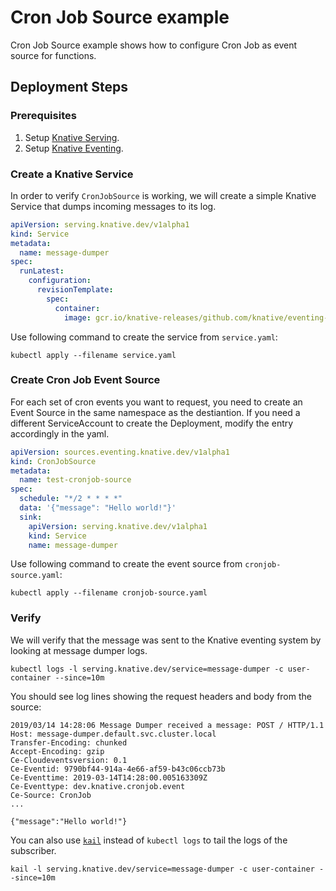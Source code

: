 # Cron Job Source example

Cron Job Source example shows how to configure Cron Job as event source for
functions.

## Deployment Steps

### Prerequisites

1. Setup [Knative Serving](https://github.com/knative/docs/tree/master/serving).
1. Setup
   [Knative Eventing](https://github.com/knative/docs/tree/master/eventing).

### Create a Knative Service

In order to verify `CronJobSource` is working, we will create a simple Knative
Service that dumps incoming messages to its log.

```yaml
apiVersion: serving.knative.dev/v1alpha1
kind: Service
metadata:
  name: message-dumper
spec:
  runLatest:
    configuration:
      revisionTemplate:
        spec:
          container:
            image: gcr.io/knative-releases/github.com/knative/eventing-sources/cmd/message_dumper
```

Use following command to create the service from `service.yaml`:

```shell
kubectl apply --filename service.yaml
```

### Create Cron Job Event Source

For each set of cron events you want to request, you need to create an Event
Source in the same namespace as the destiantion. If you need a different
ServiceAccount to create the Deployment, modify the entry accordingly in the
yaml.

```yaml
apiVersion: sources.eventing.knative.dev/v1alpha1
kind: CronJobSource
metadata:
  name: test-cronjob-source
spec:
  schedule: "*/2 * * * *"
  data: '{"message": "Hello world!"}'
  sink:
    apiVersion: serving.knative.dev/v1alpha1
    kind: Service
    name: message-dumper
```

Use following command to create the event source from `cronjob-source.yaml`:

```shell
kubectl apply --filename cronjob-source.yaml
```

### Verify

We will verify that the message was sent to the Knative eventing system by
looking at message dumper logs.

```shell
kubectl logs -l serving.knative.dev/service=message-dumper -c user-container --since=10m
```

You should see log lines showing the request headers and body from the source:

```
2019/03/14 14:28:06 Message Dumper received a message: POST / HTTP/1.1
Host: message-dumper.default.svc.cluster.local
Transfer-Encoding: chunked
Accept-Encoding: gzip
Ce-Cloudeventsversion: 0.1
Ce-Eventid: 9790bf44-914a-4e66-af59-b43c06ccb73b
Ce-Eventtime: 2019-03-14T14:28:00.005163309Z
Ce-Eventtype: dev.knative.cronjob.event
Ce-Source: CronJob
...

{"message":"Hello world!"}
```

You can also use [`kail`](https://github.com/boz/kail) instead of `kubectl logs`
to tail the logs of the subscriber.

```shell
kail -l serving.knative.dev/service=message-dumper -c user-container --since=10m
```
